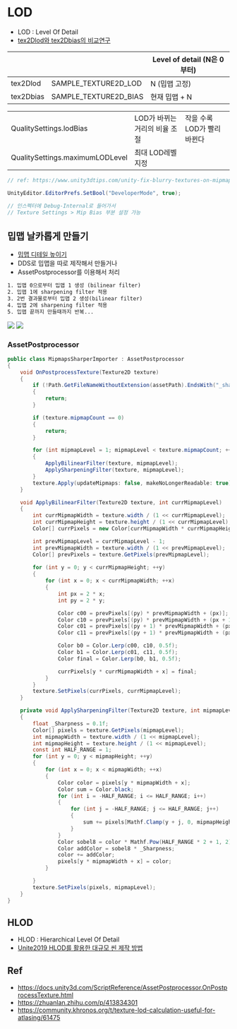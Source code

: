 # LOD

- LOD : Level Of Detail
- [tex2Dlod와 tex2Dbias의 비교연구](https://gamedevforever.com/325)

|           |                       | Level of detail (N은 0부터) |
| --------- | --------------------- | --------------------------- |
| tex2Dlod  | SAMPLE_TEXTURE2D_LOD  | N (밉맵 고정)               |
| tex2Dbias | SAMPLE_TEXTURE2D_BIAS | 현재 밉맵 + N               |


|                                 |                               |                             |
| ------------------------------- | ----------------------------- | --------------------------- |
| QualitySettings.lodBias         | LOD가 바뀌는 거리의 비율 조절 | 작을 수록 LOD가 빨리 바뀐다 |
| QualitySettings.maximumLODLevel | 최대 LOD레벨 지정             |                             |

``` cs
// ref: https://www.unity3dtips.com/unity-fix-blurry-textures-on-mipmap/

UnityEditor.EditorPrefs.SetBool("DeveloperMode", true);

// 인스펙터에 Debug-Internal로 들어가서
// Texture Settings > Mip Bias 부분 설정 가능
```

## 밉맵 날카롭게 만들기

- [밉맵 디테일 높이기](https://kblog.popekim.com/2013/06/blurrymipmap.html)
- DDS로 밉맵을 따로 제작해서 만들거나
- AssetPostprocessor를 이용해서 처리

``` txt
1. 밉맵 0으로부터 밉맵 1 생성 (bilinear filter)
2. 밉맵 1에 sharpening filter 적용
3. 2번 결과물로부터 밉맵 2 생성(bilinear filter)
4. 밉맵 2에 sharpening filter 적용
5. 밉맵 끝까지 만들때까지 반복...
```

<div class="juxtapose" data-animate="false">
  <img src="/ImgHosting1/ShaderExample/MipmapsSharper_before.jpg" data-label="LOD 2" />
  <img src="/ImgHosting1/ShaderExample/MipmapsSharper_after.jpg" data-label="LOD 2 - Sharppen" />
</div>

### AssetPostprocessor

``` cs
public class MipmapsSharperImporter : AssetPostprocessor
{
    void OnPostprocessTexture(Texture2D texture)
    {
        if (!Path.GetFileNameWithoutExtension(assetPath).EndsWith("_sharppen"))
        {
            return;
        }

        if (texture.mipmapCount == 0)
        {
            return;
        }

        for (int mipmapLevel = 1; mipmapLevel < texture.mipmapCount; ++mipmapLevel)
        {
            ApplyBilinearFilter(texture, mipmapLevel);
            ApplySharpeningFilter(texture, mipmapLevel);
        }
        texture.Apply(updateMipmaps: false, makeNoLongerReadable: true);
    }

    void ApplyBilinearFilter(Texture2D texture, int currMipmapLevel)
    {
        int currMipmapWidth = texture.width / (1 << currMipmapLevel);
        int currMipmapHeight = texture.height / (1 << currMipmapLevel);
        Color[] currPixels = new Color[currMipmapWidth * currMipmapHeight];

        int prevMipmapLevel = currMipmapLevel - 1;
        int prevMipmapWidth = texture.width / (1 << prevMipmapLevel);
        Color[] prevPixels = texture.GetPixels(prevMipmapLevel);
        
        for (int y = 0; y < currMipmapHeight; ++y)
        {
            for (int x = 0; x < currMipmapWidth; ++x)
            {
                int px = 2 * x;
                int py = 2 * y;

                Color c00 = prevPixels[(py) * prevMipmapWidth + (px)];
                Color c10 = prevPixels[(py) * prevMipmapWidth + (px + 1)];
                Color c01 = prevPixels[(py + 1) * prevMipmapWidth + (px)];
                Color c11 = prevPixels[(py + 1) * prevMipmapWidth + (px + 1)];

                Color b0 = Color.Lerp(c00, c10, 0.5f);
                Color b1 = Color.Lerp(c01, c11, 0.5f);
                Color final = Color.Lerp(b0, b1, 0.5f);

                currPixels[y * currMipmapWidth + x] = final;
            }
        }
        texture.SetPixels(currPixels, currMipmapLevel);
    }

    private void ApplySharpeningFilter(Texture2D texture, int mipmapLevel)
    {
        float _Sharpness = 0.1f;
        Color[] pixels = texture.GetPixels(mipmapLevel);
        int mipmapWidth = texture.width / (1 << mipmapLevel);
        int mipmapHeight = texture.height / (1 << mipmapLevel);
        const int HALF_RANGE = 1;
        for (int y = 0; y < mipmapHeight; ++y)
        {
            for (int x = 0; x < mipmapWidth; ++x)
            {
                Color color = pixels[y * mipmapWidth + x];
                Color sum = Color.black;
                for (int i = -HALF_RANGE; i <= HALF_RANGE; i++)
                {
                    for (int j = -HALF_RANGE; j <= HALF_RANGE; j++)
                    {
                        sum += pixels[Mathf.Clamp(y + j, 0, mipmapHeight - 1) * mipmapWidth + Mathf.Clamp(x + i, 0, mipmapWidth - 1)];
                    }
                }
                Color sobel8 = color * Mathf.Pow(HALF_RANGE * 2 + 1, 2) - sum;
                Color addColor = sobel8 * _Sharpness;
                color += addColor;
                pixels[y * mipmapWidth + x] = color;
            }

        }
        texture.SetPixels(pixels, mipmapLevel);
    }
}
```

## HLOD

- HLOD : Hierarchical Level Of Detail
- [Unite2019 HLOD를 활용한 대규모 씬 제작 방법](https://www.slideshare.net/ssuser4635b2/unite2019-hlod)

## Ref

- <https://docs.unity3d.com/ScriptReference/AssetPostprocessor.OnPostprocessTexture.html>
- <https://zhuanlan.zhihu.com/p/413834301>
- <https://community.khronos.org/t/texture-lod-calculation-useful-for-atlasing/61475>